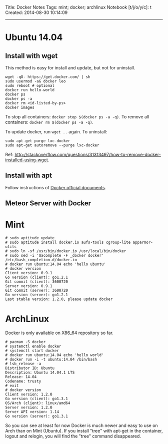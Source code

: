Title: Docker Notes
Tags: mint; docker; archlinux
Notebook [t/j/o/y/c]: t
Created: 2014-08-30 10:14:09

------

# Ubuntu 14.04

## Install with wget

This method is easy for install and update, but not for uninstall.

    wget -qO- https://get.docker.com/ | sh
    sudo usermod -aG docker leo
    sudo reboot # optional
    docker run hello-world
    docker ps
    docker ps -a
    docker rm <id-listed-by-ps>
    docker images

To stop all containers: `docker stop $(docker ps -a -q)`.
To remove all containers: `docker rm $(docker ps -a -q)`.

To update docker, run `wget ..` again.
To uninstall:

    sudo apt-get purge lxc-docker
    sudo apt-get autoremove --purge lxc-docker

Ref: http://stackoverflow.com/questions/31313497/how-to-remove-docker-installed-using-wget.

## Install with apt

Follow instructions of [Docker official documents](http://docs.docker.com/engine/installation/ubuntulinux/).

## Meteor Server with Docker

# Mint

```
# sudo aptitude update
# sudo aptitude install docker.io aufs-tools cgroup-lite apparmor-utils
# sudo ln -sf /usr/bin/docker.io /usr/local/bin/docker
# sudo sed -i '$acomplete -F _docker docker' /etc/bash_completion.d/docker.io
# docker run ubuntu:14.04 echo 'hello ubuntu'
# docker version
Client version: 0.9.1
Go version (client): go1.2.1
Git commit (client): 3600720
Server version: 0.9.1
Git commit (server): 3600720
Go version (server): go1.2.1
Last stable version: 1.2.0, please update docker
```

# ArchLinux

Docker is only available on X86_64 repository so far.

```
# pacman -S docker
# systemctl enable docker
# systemctl start docker
# docker run ubuntu:14.04 echo 'hello world'
# docker run -i -t ubuntu:14.04 /bin/bash
# lsb_release -a
Distributor ID: Ubuntu
Description: Ubuntu 14.04.1 LTS
Release: 14.04
Codename: trusty
# exit
# docker version
Client version: 1.2.0
Go version (client): go1.3.1
OS/Arch (client): linux/amd64
Server version: 1.2.0
Server API version: 1.14
Go version (server): go1.3.1
```

So you can see at least for now Docker is much newer and easy to use on Arch than on Mint (Ubuntu).
If you install "tree" with apt-get in the container, logout and relogin, you will find the "tree" command disappeared.
